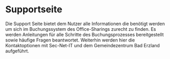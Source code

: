 # Supportseite

Die Support Seite bietet dem Nutzer alle Informationen die benötigt werden um sich im Buchungssystem des Office-Sharings zurecht zu finden. 
Es werden Anleitungen für alle Schritte des Buchungsprozesses bereitgestellt sowie häufige Fragen beantwortet. Weiterhin werden hier die Kontaktoptionen mit
Sec-Net-IT und dem Gemeindezentrum Bad Erzland aufgeführt.
